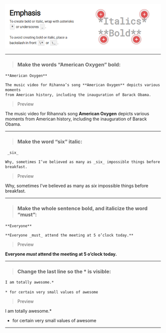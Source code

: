 ![](https://github.com/RonakCODER19/MDFILE/blob/main/image/Screenshot%20(297).png?raw=true)

***
> ### Make the words “American Oxygen” bold:

` **American Oxygen**  `

```
The music video for Rihanna’s song **American Oxygen** depicts various moments 
from American history, including the inauguration of Barack Obama.
```
> Preview

The music video for Rihanna’s song **American Oxygen** depicts various moments from American history, including the inauguration of Barack Obama.

***

> ### Make the word “six” italic:

`  _six_ `

```
Why, sometimes I’ve believed as many as _six_ impossible things before breakfast.
```
> Preview

Why, sometimes I’ve believed as many as _six_ impossible things before breakfast.
***
> ### Make the whole sentence bold, and italicize the word “must”:

`**Everyone**`

```
**Everyone _must_ attend the meeting at 5 o’clock today.**
```
> Preview

**Everyone _must_ attend the meeting at 5 o’clock today.**
***
> ### Change the last line so the * is visible:

```
I am totally awesome.*

* for certain very small values of awesome
```
> Preview

I am totally awesome.*

 * for certain very small values of awesome

***